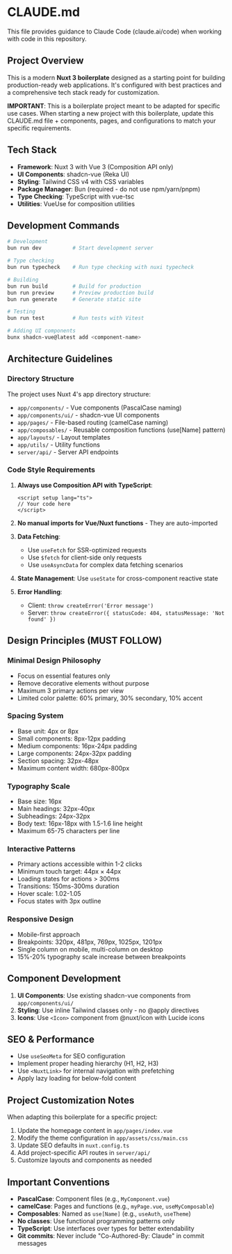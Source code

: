 # CLAUDE.md

This file provides guidance to Claude Code (claude.ai/code) when working with code in this repository.

## Project Overview

This is a modern **Nuxt 3 boilerplate** designed as a starting point for building production-ready web applications. It's configured with best practices and a comprehensive tech stack ready for customization.

**IMPORTANT**: This is a boilerplate project meant to be adapted for specific use cases. When starting a new project with this boilerplate, update this CLAUDE.md file + components, pages, and configurations to match your specific requirements.

## Tech Stack

- **Framework**: Nuxt 3 with Vue 3 (Composition API only)
- **UI Components**: shadcn-vue (Reka UI)
- **Styling**: Tailwind CSS v4 with CSS variables
- **Package Manager**: Bun (required - do not use npm/yarn/pnpm)
- **Type Checking**: TypeScript with vue-tsc
- **Utilities**: VueUse for composition utilities

## Development Commands

```bash
# Development
bun run dev          # Start development server

# Type checking
bun run typecheck    # Run type checking with nuxi typecheck

# Building
bun run build        # Build for production
bun run preview      # Preview production build
bun run generate     # Generate static site

# Testing
bun run test         # Run tests with Vitest

# Adding UI components
bunx shadcn-vue@latest add <component-name>
```

## Architecture Guidelines

### Directory Structure
The project uses Nuxt 4's app directory structure:
- `app/components/` - Vue components (PascalCase naming)
- `app/components/ui/` - shadcn-vue UI components
- `app/pages/` - File-based routing (camelCase naming)
- `app/composables/` - Reusable composition functions (use[Name] pattern)
- `app/layouts/` - Layout templates
- `app/utils/` - Utility functions
- `server/api/` - Server API endpoints

### Code Style Requirements

1. **Always use Composition API with TypeScript**:
   ```vue
   <script setup lang="ts">
   // Your code here
   </script>
   ```

2. **No manual imports for Vue/Nuxt functions** - They are auto-imported

3. **Data Fetching**:
   - Use `useFetch` for SSR-optimized requests
   - Use `$fetch` for client-side only requests
   - Use `useAsyncData` for complex data fetching scenarios

4. **State Management**: Use `useState` for cross-component reactive state

5. **Error Handling**:
   - Client: `throw createError('Error message')`
   - Server: `throw createError({ statusCode: 404, statusMessage: 'Not found' })`

## Design Principles (MUST FOLLOW)

### Minimal Design Philosophy
- Focus on essential features only
- Remove decorative elements without purpose
- Maximum 3 primary actions per view
- Limited color palette: 60% primary, 30% secondary, 10% accent

### Spacing System
- Base unit: 4px or 8px
- Small components: 8px-12px padding
- Medium components: 16px-24px padding
- Large components: 24px-32px padding
- Section spacing: 32px-48px
- Maximum content width: 680px-800px

### Typography Scale
- Base size: 16px
- Main headings: 32px-40px
- Subheadings: 24px-32px
- Body text: 16px-18px with 1.5-1.6 line height
- Maximum 65-75 characters per line

### Interactive Patterns
- Primary actions accessible within 1-2 clicks
- Minimum touch target: 44px × 44px
- Loading states for actions > 300ms
- Transitions: 150ms-300ms duration
- Hover scale: 1.02-1.05
- Focus states with 3px outline

### Responsive Design
- Mobile-first approach
- Breakpoints: 320px, 481px, 769px, 1025px, 1201px
- Single column on mobile, multi-column on desktop
- 15%-20% typography scale increase between breakpoints

## Component Development

1. **UI Components**: Use existing shadcn-vue components from `app/components/ui/`
2. **Styling**: Use inline Tailwind classes only - no @apply directives
3. **Icons**: Use `<Icon>` component from @nuxt/icon with Lucide icons

## SEO & Performance

- Use `useSeoMeta` for SEO configuration
- Implement proper heading hierarchy (H1, H2, H3)
- Use `<NuxtLink>` for internal navigation with prefetching
- Apply lazy loading for below-fold content

## Project Customization Notes

When adapting this boilerplate for a specific project:
1. Update the homepage content in `app/pages/index.vue`
2. Modify the theme configuration in `app/assets/css/main.css`
3. Update SEO defaults in `nuxt.config.ts`
4. Add project-specific API routes in `server/api/`
5. Customize layouts and components as needed

## Important Conventions

- **PascalCase**: Component files (e.g., `MyComponent.vue`)
- **camelCase**: Pages and functions (e.g., `myPage.vue`, `useMyComposable`)
- **Composables**: Named as `use[Name]` (e.g., `useAuth`, `useTheme`)
- **No classes**: Use functional programming patterns only
- **TypeScript**: Use interfaces over types for better extendability
- **Git commits**: Never include "Co-Authored-By: Claude" in commit messages
